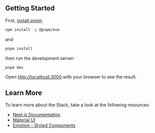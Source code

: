 ## Getting Started

First, [install pnpm](https://pnpm.io/installation)

```bash
npm install -g @pnpm/exe
```

and

```bash
pnpm install
```

then run the development server:
```bash
pnpm dev
```

Open [http://localhost:3000](http://localhost:3000) with your browser to see the result.

## Learn More

To learn more about the Stack, take a look at the following resources:

- [Next.js Documentation](https://nextjs.org/docs)
- [Material UI](https://mui.com/material-ui/)
- [Emotion - Styled Components](https://emotion.sh/docs/styled)

